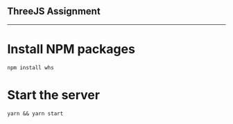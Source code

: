 ## ThreeJS Assignment
-------
# Install NPM packages

`npm install whs` 

# Start the server

`yarn && yarn start`
